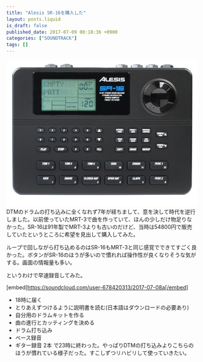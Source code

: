 ```yaml
---
title: "Alesis SR-16を購入した"
layout: posts.liquid
is_draft: false
published_date: 2017-07-09 00:18:36 +0900
categories: ["SOUNDTRACK"]
tags: []
---
```


 <img class="in_article" src="/public/images/2017/09/517f1-1gr-tzvl5qnef5f3pyetgla.jpg">DTMのドラムの打ち込みに全くなれず7年が経ちまして、意を決して時代を逆行しました。以前使っていたMRT-3で曲を作っていて、ほんの少しだけ物足りなかった。SR-16は91年製でMRT-3よりも古いのだけど、当時は54800円で販売していたというところに希望を見出して購入してみた。

ループで回しながら打ち込めるのはSR-16もMRT-3と同じ感覚でできてすごく良かった。ボタンがSR-16のほうが多いので慣れれば操作性が良くなりそうな気がする。画面の情報量も多い。

というわけで早速録音してみた。

[embed]https://soundcloud.com/user-678420313/2017-07-08a[/embed]

- 18時に届く
- とりあえずつけるように説明書を読む(日本語はダウンロードの必要あり)
- 自分用のドラムキットを作る
- 曲の進行とカッティングを決める
- ドラム打ち込み
- ベース録音
- ギター録音 2本
で23時に終わった。やっぱりDTMの打ち込みよりこちらのほうが慣れている様子だった。すこしずつリハビリして使っていきたい。


